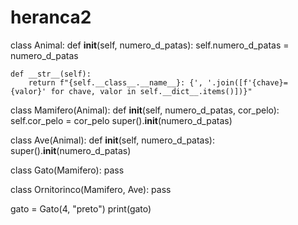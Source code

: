 # heranca2

class Animal:
    def __init__(self, numero_d_patas):
        self.numero_d_patas = numero_d_patas

    def __str__(self):
        return f"{self.__class__.__name__}: {', '.join([f'{chave}= {valor}' for chave, valor in self.__dict__.items()])}"


class Mamifero(Animal):
    def __init__(self, numero_d_patas, cor_pelo):
        self.cor_pelo = cor_pelo
        super().__init__(numero_d_patas)


class Ave(Animal):
    def __init__(self, numero_d_patas):
        super().__init__(numero_d_patas)


class Gato(Mamifero):
    pass


class Ornitorinco(Mamifero, Ave):
    pass


gato = Gato(4, "preto")
print(gato)

